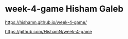 # week-4-game Hisham Galeb

https://hishamn.github.io/week-4-game/

https://github.com/HishamN/week-4-game